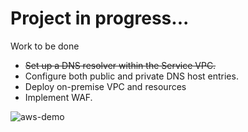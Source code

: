 # Project in progress...

Work to be done

- ~~Set up a DNS resolver within the Service VPC.~~
- Configure both public and private DNS host entries.
- Deploy on-premise VPC and resources
- Implement WAF.

![aws-demo](https://github.com/user-attachments/assets/bb82dc31-d699-419e-9932-5444d3fc5407)
